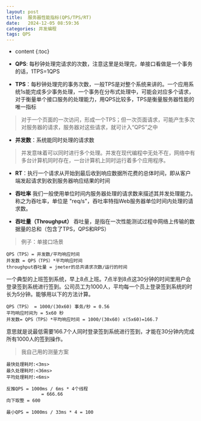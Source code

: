 ```yaml
---
layout: post
title:  服务器性能指标(QPS/TPS/RT)
date:   2024-12-05 08:59:36
categories: 并发编程
tags: QPS
---
```


* content
{:toc}

- **QPS**: 每秒钟处理完请求的次数，注意这里是处理完，单接口看做是一个事务的话，1TPS=1QPS

- **TPS**：每秒钟处理完的事务次数，一般TPS是对整个系统来讲的。一个应用系统1s能完成多少事务处理，一个事务在分布式处理中，可能会对应多个请求，对于衡量单个接口服务的处理能力，用QPS比较多，TPS是衡量服务器性能的唯一指标

> 对于一个页面的一次访问，形成一个TPS；但一次页面请求，可能产生多次对服务器的请求，服务器对这些请求，就可计入“QPS”之中

- **并发数**：系统能同时处理的请求数

> 并发意味着可以同时进行多个处理。并发在现代编程中无处不在，网络中有多台计算机同时存在，一台计算机上同时运行着多个应用程序。

- **RT**：执行一个请求从开始到最后收到响应数据所花费的总体时间，即从客户端发起请求到收到服务器响应结果的时间

- **吞吐率**
我们一般使用单位时间内服务器处理的请求数来描述其并发处理能力。称之为吞吐率，单位是 "req/s"，吞吐率特指Web服务器单位时间内处理的请求数。

- **吞吐量（Throughput）**
吞吐量，是指在一次性能测试过程中网络上传输的数据量的总和（包含了TPS，QPS和RPS）

> 例子：单接口场景
``` shell
QPS（TPS）= 并发数/平均响应时间
并发数 = QPS（TPS）*平均响应时间
throughput吞吐量 = jmeter的总共请求次数/运行的时间
```

一个典型的上班签到系统，早上8点上班。7点半到8点这30分钟的时间里用户会登录签到系统进行签到。公司员工为1000人，平均每一个员上登录签到系统的时长为5分钟。能够用以下的方法计算。
``` shell
QPS（TPS） = 1000/(30x60) 事务/秒 = 0.56
平均响应时间为 = 5x60 秒
并发数= QPS（TPS）*平均响应时间 = 1000/(30x60) x(5x60)=166.7
```
意思就是说最低需要166.7个人同时登录签到系统进行签到，才能在30分钟内完成所有1000人的签到操作。

> 我自己用的测量方案

```shell
最快处理耗时:<3ms> 
最久处理耗时:<36ms> 
平均处理耗时:<6ms>

反推QPS = 1000ms / 6ms * 4个线程
             = 666.66
向下取整 = 600

最小QPS = 1000ms / 33ms * 4 = 100
 ```

